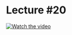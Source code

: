 # Lecture #20

[![Watch the video](https://img.youtube.com/vi/XG70D7JHOaE/0.jpg)](https://www.youtube.com/watch?v=XG70D7JHOaE&list=PL-h0BZdG_K4mfItKR5nUChmnuus-q-Tbc&index=20)
